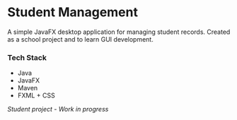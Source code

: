 # Student Management

A simple JavaFX desktop application for managing student records. Created as a school project and to learn GUI development.

### Tech Stack

- Java
- JavaFX
- Maven
- FXML + CSS

_Student project - Work in progress_
